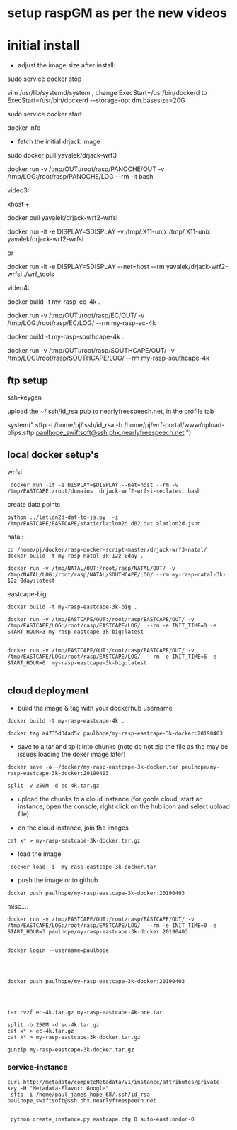 

# setup raspGM as per the new videos



# initial install

- adjust the image size after install: 

sudo service docker stop

vim /usr/lib/systemd/system , change ExecStart=/usr/bin/dockerd to 
ExecStart=/usr/bin/dockerd --storage-opt dm.basesize=20G

sudo service docker start

docker info

- fetch the initial drjack image

sudo docker pull yavalek/drjack-wrf3


docker run -v /tmp/OUT:/root/rasp/PANOCHE/OUT -v /tmp/LOG:/root/rasp/PANOCHE/LOG --rm -it bash

video3:

xhost +

docker pull yavalek/drjack-wrf2-wrfsi

docker run -it -e DISPLAY=$DISPLAY -v /tmp/.X11-unix:/tmp/.X11-unix yavalek/drjack-wrf2-wrfsi

or

docker run -it -e DISPLAY=$DISPLAY --net=host --rm  yavalek/drjack-wrf2-wrfsi
./wrf_tools

video4:

docker build -t my-rasp-ec-4k .

docker run -v /tmp/OUT:/root/rasp/EC/OUT/ -v /tmp/LOG:/root/rasp/EC/LOG/  --rm my-rasp-ec-4k

docker build -t my-rasp-southcape-4k .

docker run -v /tmp/OUT:/root/rasp/SOUTHCAPE/OUT/ -v /tmp/LOG:/root/rasp/SOUTHCAPE/LOG/ --rm my-rasp-southcape-4k


## ftp setup

ssh-keygen

upload the ~/.ssh/id_rsa.pub to nearlyfreespeech.net, in the profile tab


system(" sftp -i /home/pj/.ssh/id_rsa -b /home/pj/wrf-portal/www/upload-blips.sftp paulhope_swiftsoft@ssh.phx.nearlyfreespeech.net  ")

## local docker setup's
wrfsi
```
 docker run -it -e DISPLAY=$DISPLAY --net=host --rm -v /tmp/EASTCAPE:/root/domains  drjack-wrf2-wrfsi-se:latest bash

```
create data points
```
python ../latlon2d-dat-to-js.py  -i /tmp/EASTCAPE/EASTCAPE/static/latlon2d.d02.dat >latlon2d.json

```

natal:
``` 
cd /home/pj/docker/rasp-docker-script-master/drjack-wrf3-natal/
docker build -t my-rasp-natal-3k-12z-0day .

docker run -v /tmp/NATAL/OUT:/root/rasp/NATAL/OUT/ -v /tmp/NATAL/LOG:/root/rasp/NATAL/SOUTHCAPE/LOG/ --rm my-rasp-natal-3k-12z-0day:latest
```

eastcape-big:
```
docker build -t my-rasp-eastcape-3k-big .

docker run -v /tmp/EASTCAPE/OUT:/root/rasp/EASTCAPE/OUT/ -v /tmp/EASTCAPE/LOG:/root/rasp/EASTCAPE/LOG/  --rm -e INIT_TIME=0 -e START_HOUR=3 my-rasp-eastcape-3k-big:latest


docker run -v /tmp/EASTCAPE/OUT:/root/rasp/EASTCAPE/OUT/ -v /tmp/EASTCAPE/LOG:/root/rasp/EASTCAPE/LOG/  --rm -e INIT_TIME=6 -e START_HOUR=0  my-rasp-eastcape-3k-big:latest 


```

## cloud deployment


 - build the image & tag with your dockerhub username

```
docker build -t my-rasp-eastcape-4k .

docker tag a4735d34ad5c paulhope/my-rasp-eastcape-3k-docker:20190403
```

 - save to a tar and split into chunks (note do not zip the file as the may be issues loading the doker image later) 

```
docker save -o ~/docker/my-rasp-eastcape-3k-docker.tar paulhope/my-rasp-eastcape-3k-docker:20190403

split -v 250M -d ec-4k.tar.gz
 ```
 - upload the chunks to a cloud instance (for goole cloud, start an instance, open the console, right click on the hub icon and select upload file)
 
 - on the cloud instance, join the images
 
 ```
 cat x* > my-rasp-eastcape-3k-docker.tar.gz
 ```
 
 - load the image
 ```
  docker load -i  my-rasp-eastcape-3k-docker.tar
 
 ```
 - push the image onto github
 
 ```
docker push paulhope/my-rasp-eastcape-3k-docker:20190403 
 ```
 
 misc....
 ```
docker run -v /tmp/EASTCAPE/OUT:/root/rasp/EASTCAPE/OUT/ -v /tmp/EASTCAPE/LOG:/root/rasp/EASTCAPE/LOG/  --rm -e INIT_TIME=0 -e START_HOUR=3 paulhope/my-rasp-eastcape-3k-docker:20190403


docker login --username=paulhope




docker push paulhope/my-rasp-eastcape-3k-docker:20190403




tar cvzf ec-4k.tar.gz my-rasp-eastcape-4k-pre.tar 

 split -b 250M -d ec-4k.tar.gz
cat x* > ec-4k.tar.gz
cat x* > my-rasp-eastcape-3k-docker.tar.gz

gunzip my-rasp-eastcape-3k-docker.tar.gz

```

### service-instance

```
curl http://metadata/computeMetadata/v1/instance/attributes/private-key -H "Metadata-Flavor: Google"
 sftp -i /home/paul_james_hope_68/.ssh/id_rsa paulhope_swiftsoft@ssh.phx.nearlyfreespeech.net


 python create_instance.py eastcape.cfg 0 auto-eastlondon-0
```


